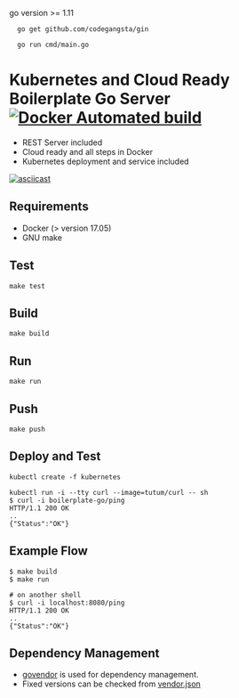 go version >= 1.11
```
  go get github.com/codegangsta/gin

  go run cmd/main.go  
```

# Kubernetes and Cloud Ready Boilerplate Go Server [![Docker Automated build](https://img.shields.io/docker/automated/NV4RE/boilerplate-go.svg?style=flat-square)](https://hub.docker.com/r/NV4RE/boilerplate-go/)
* REST Server included
* Cloud ready and all steps in Docker
* Kubernetes deployment and service included

[![asciicast](https://asciinema.org/a/mw1363jxJNmqdycXx39Ol6LpJ.png)](https://asciinema.org/a/mw1363jxJNmqdycXx39Ol6LpJ)

## Requirements
* Docker (> version 17.05)
* GNU make

## Test
```
make test
```

## Build
```
make build
```
## Run
```
make run
```

## Push
```
make push
```

## Deploy and Test
```
kubectl create -f kubernetes

kubectl run -i --tty curl --image=tutum/curl -- sh 
$ curl -i boilerplate-go/ping
HTTP/1.1 200 OK
..
{"Status":"OK"}
```

## Example Flow
```
$ make build
$ make run

# on another shell
$ curl -i localhost:8080/ping
HTTP/1.1 200 OK
..
{"Status":"OK"}
```

## Dependency Management
* [govendor](https://github.com/kardianos/govendor) is used for dependency management.
* Fixed versions can be checked from [vendor.json](vendor/vendor.json)
